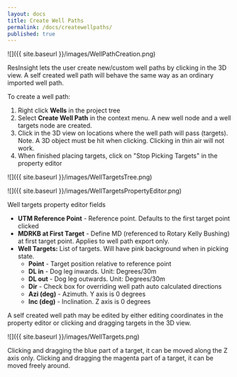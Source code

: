 ```yaml
---
layout: docs
title: Create Well Paths
permalink: /docs/createwellpaths/
published: true
---
```

![]({{ site.baseurl }}/images/WellPathCreation.png)

ResInsight lets the user create new/custom well paths by clicking in the 3D view. A self created well path will behave the same way as an ordinary imported well path.

To create a well path:
1. Right click **Wells** in the project tree
2. Select **Create Well Path** in the context menu. A new well node and a well targets node are created.
3. Click in the 3D view on locations where the well path will pass (targets). Note. A 3D object must be hit when clicking. Clicking in thin air will not work.
4. When finished placing targets, click on "Stop Picking Targets" in the property editor

![]({{ site.baseurl }}/images/WellTargetsTree.png)

![]({{ site.baseurl }}/images/WellTargetsPropertyEditor.png)

Well targets property editor fields
- **UTM Reference Point** - Reference point. Defaults to the first target point clicked
- **MDRKB at First Target** - Define MD (referenced to Rotary Kelly Bushing) at first target point. Applies to well path export only.
- **Well Targets:** List of targets. Will have pink background when in picking state.
  - **Point** - Target position relative to reference point
  - **DL in** - Dog leg inwards. Unit: Degrees/30m
  - **DL out** - Dog leg outwards. Unit: Degrees/30m
  - **Dir** - Check box for overriding well path auto calculated directions
  - **Azi (deg)** - Azimuth. Y axis is 0 degrees
  - **Inc (deg)** - Inclination. Z axis is 0 degrees

A self created well path may be edited by either editing coordinates in the property editor or clicking and dragging targets in the 3D view. 

![]({{ site.baseurl }}/images/WellTargets.png)

Clicking and dragging the blue part of a target, it can be moved along the Z axis only. Clicking and dragging the magenta part of a target, it can be moved freely around.
